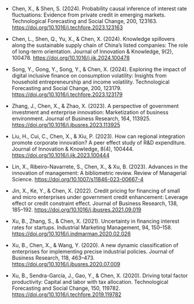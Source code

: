 - Chen, X., & Shen, S. (2024). Probability causal inference of interest rate fluctuations: Evidence from private credit in emerging markets. Technological Forecasting and Social Change, 200, 123163. https://doi.org/10.1016/j.techfore.2023.123163

- Chen, L., Shen, Q., Yu, X., & Chen, X. (2024). Knowledge spillovers along the sustainable supply chain of China’s listed companies: The role of long-term orientation. Journal of Innovation & Knowledge, 9(2), 100478. https://doi.org/10.1016/j.jik.2024.100478

- Song, Y., Gong, Y., Song, Y., & Chen, X. (2024). Exploring the impact of digital inclusive finance on consumption volatility: Insights from household entrepreneurship and income volatility. Technological Forecasting and Social Change, 200, 123179. https://doi.org/10.1016/j.techfore.2023.123179

- Zhang, J., Chen, X., & Zhao, X. (2023). A perspective of government investment and enterprise innovation: Marketization of business environment. Journal of Business Research, 164, 113925. https://doi.org/10.1016/j.jbusres.2023.113925

- Liu, H., Cui, C., Chen, X., & Xiu, P. (2023). How can regional integration promote corporate innovation? A peer effect study of R&D expenditure. Journal of Innovation & Knowledge, 8(4), 100444. https://doi.org/10.1016/j.jik.2023.100444

- Lin, X., Ribeiro-Navarrete, S., Chen, X., & Xu, B. (2023). Advances in the innovation of management: A bibliometric review. Review of Managerial Science. https://doi.org/10.1007/s11846-023-00667-4

- Jin, X., Ke, Y., & Chen, X. (2022). Credit pricing for financing of small and micro enterprises under government credit enhancement: Leverage effect or credit constraint effect. Journal of Business Research, 138, 185–192. https://doi.org/10.1016/j.jbusres.2021.09.019

- Xu, B., Zhang, S., & Chen, X. (2021). Uncertainty in financing interest rates for startups. Industrial Marketing Management, 94, 150–158. https://doi.org/10.1016/j.indmarman.2020.02.026

- Xu, B., Chen, X., & Wang, Y. (2020). A new dynamic classification of enterprises for implementing precise industrial policies. Journal of Business Research, 118, 463–473. https://doi.org/10.1016/j.jbusres.2020.07.009

- Xu, B., Sendra-García, J., Gao, Y., & Chen, X. (2020). Driving total factor productivity: Capital and labor with tax allocation. Technological Forecasting and Social Change, 150, 119782. https://doi.org/10.1016/j.techfore.2019.119782

